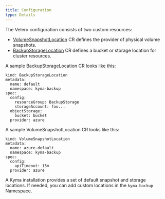 ```yaml
---
title: Configuration
type: Details
---
```


The Velero configuration consists of two custom resources:

- [VolumeSnapshotLocation](https://velero.io/docs/v1.0.0/api-types/volumesnapshotlocation/) CR defines the provider of physical volume snapshots.
- [BackupStorageLocation](https://velero.io/docs/v1.0.0/api-types/backupstoragelocation/) CR defines a bucket or storage location for cluster resources.

A sample BackupStorageLocation CR looks like this:

```apiVersion: velero.io/v1
kind: BackupStorageLocation
metadata:
  name: default
  namespace: kyma-backup
spec:
  config:
    resourceGroup: BackupStorage
    storageAccount: foo...
  objectStorage:
    bucket: bucket
  provider: azure
```

A sample VolumeSnapshotLocation CR looks like this:

```apiVersion: velero.io/v1
kind: VolumeSnapshotLocation
metadata:
  name: azure-default
  namespace: kyma-backup
spec:
  config:
    apiTimeout: 15m
  provider: azure
```

A Kyma installation provides a set of default snapshot and storage locations. If needed, you can add custom locations in the `kyma-backup` Namespace.